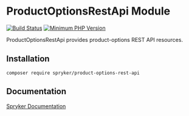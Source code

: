 # ProductOptionsRestApi Module
[![Build Status](https://travis-ci.org/spryker/product-options-rest-api.svg)](https://travis-ci.org/spryker/product-options-rest-api)
[![Minimum PHP Version](https://img.shields.io/badge/php-%3E%3D%207.2-8892BF.svg)](https://php.net/)

ProductOptionsRestApi provides product-options REST API resources.

## Installation

```
composer require spryker/product-options-rest-api
```

## Documentation

[Spryker Documentation](https://academy.spryker.com/developing_with_spryker/module_guide/modules.html)
